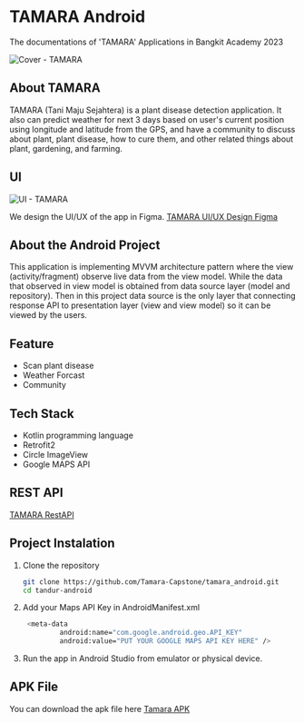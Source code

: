 # TAMARA Android

The documentations of 'TAMARA' Applications in Bangkit Academy 2023


![Cover - TAMARA](https://github.com/Tamara-Capstone/tamara_android/assets/26517220/e9db4b5c-2272-41ae-bdc1-24e312e5e2fd)


## About TAMARA

TAMARA (Tani Maju Sejahtera) is a plant disease detection application. It also can predict weather for next 3 days based on user's current position using longitude and latitude from the GPS, and have a community to discuss about plant, plant disease, how to cure them, and other related things about plant, gardening, and farming.


## UI

![UI - TAMARA](https://github.com/Tamara-Capstone/tamara_android/assets/26517220/928aff4d-d3b8-48bd-9f96-a8816a6bf5da)

We design the UI/UX of the app in Figma. [TAMARA UI/UX Design Figma](https://www.figma.com/file/fKPRJcitIsibZ2vfqNxkEz/TAMARA-UI?type=design&node-id=534%3A45&t=Tt62GTPCRKbuPfw6-1)


## About the Android Project

This application is implementing MVVM architecture pattern where the view (activity/fragment) observe live data from the view model. While the data that observed in view model is obtained from data source layer (model and repository). Then in this project data source is the only layer that connecting response API to presentation layer (view and view model) so it can be viewed by the users.


## Feature

- Scan plant disease
- Weather Forcast
- Community


## Tech Stack

- Kotlin programming language
- Retrofit2
- Circle ImageView
- Google MAPS API


## REST API

[TAMARA RestAPI](https://github.com/Tamara-Capstone/tamara-backend)


## Project Instalation

1. Clone the repository


    ```bash
    git clone https://github.com/Tamara-Capstone/tamara_android.git
    cd tandur-android
    ```

2. Add your Maps API Key in AndroidManifest.xml

   ```bash
    <meta-data
            android:name="com.google.android.geo.API_KEY"
            android:value="PUT YOUR GOOGLE MAPS API KEY HERE" />
    ```

   
3. Run the app in Android Studio from emulator or physical device.


## APK File

You can download the apk file here [Tamara APK](https://drive.google.com/file/d/13n46TUTFH_GLYJL9Ja52-1taJD8AKVuI/view?usp=sharing)
   



